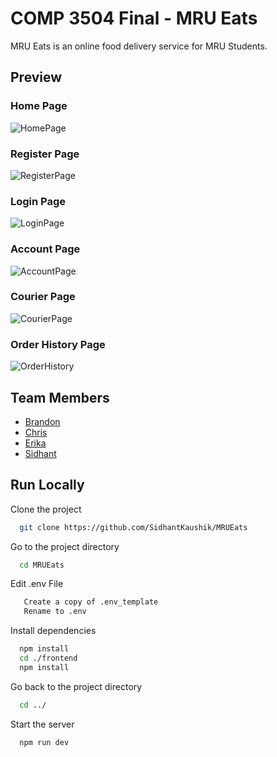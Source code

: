 
# COMP 3504 Final - MRU Eats

MRU Eats is an online food delivery service for MRU Students.

## Preview

### Home Page
![HomePage](https://github.com/chrisStepien/MRUEats/assets/31741153/e89cd08a-455a-472f-bb0a-62e6f3b08152)
### Register Page
![RegisterPage](https://github.com/chrisStepien/MRUEats/assets/31741153/5e90a974-ab6c-4bff-9645-d5c65fdc78bc)
### Login Page
![LoginPage](https://github.com/chrisStepien/MRUEats/assets/31741153/a77d53d8-d54a-4eb5-bbb6-3cb3ba0bcf4e)
### Account Page
![AccountPage](https://github.com/chrisStepien/MRUEats/assets/31741153/86c54d95-d084-41df-8efc-a1e15f0e9737)
### Courier Page
![CourierPage](https://github.com/chrisStepien/MRUEats/assets/31741153/97930e09-286d-4c91-8f7b-9b23213a7259)
### Order History Page
![OrderHistory](https://github.com/chrisStepien/MRUEats/assets/31741153/53de7db6-94b1-4c8f-ab41-7ece4c4835a4)

## Team Members

- [Brandon](https://github.com/Bchan1999)
- [Chris](https://github.com/Cstep212)
- [Erika](https://github.com/erikarobles)
- [Sidhant](https://github.com/SidhantKaushik)

## Run Locally

Clone the project

```bash
  git clone https://github.com/SidhantKaushik/MRUEats
```

Go to the project directory

```bash
  cd MRUEats
```

Edit .env File
```bash
   Create a copy of .env_template
   Rename to .env
```

Install dependencies

```bash
  npm install
  cd ./frontend
  npm install
```

Go back to the project directory

```bash
  cd ../
```
Start the server

```bash
  npm run dev
```






